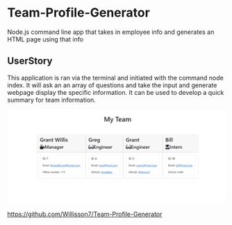 # Team-Profile-Generator
Node.js command line app that takes in employee info and generates an HTML page using that info

## UserStory
This application is ran via the terminal and initiated with the command node index. It will ask an an array of questions and take the input and generate webpage display the specific information. It can be used to develop a quick summary for team information.

![Alt text](img/TPG%20screenshot.jpg)


https://github.com/Willisson7/Team-Profile-Generator